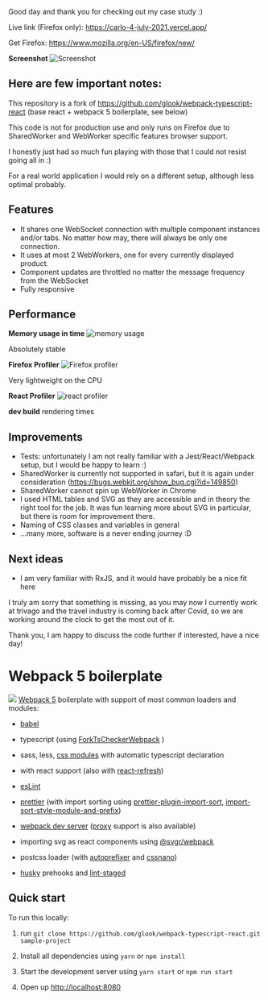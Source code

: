 Good day and thank you for checking out my case study :)

Live link (Firefox only): https://carlo-4-july-2021.vercel.app/

Get Firefox: https://www.mozilla.org/en-US/firefox/new/

**Screenshot**
![Screenshot](https://i.ibb.co/wsb5pSD/Screenshot-2021-07-04-at-14-13-28.png)

## Here are few important notes:

This repository is a fork of https://github.com/glook/webpack-typescript-react (base react + webpack 5 boilerplate, see below)

This code is not for production use and only runs on Firefox due to SharedWorker and WebWorker specific features browser support.

I honestly just had so much fun playing with those that I could not resist going all in :)

For a real world application I would rely on a different setup, although less optimal probably.

## Features

-   It shares one WebSocket connection with multiple component instances and/or tabs. No matter how may, there will always be only one connection.
-   It uses at most 2 WebWorkers, one for every currently displayed product.
-   Component updates are throttled no matter the message frequency from the WebSocket
-   Fully responsive

## Performance

**Memory usage in time**
![memory usage](https://i.ibb.co/qjhL4qQ/Screenshot-2021-07-04-at-14-15-51.png)

Absolutely stable

**Firefox Profiler**
![Firefox profiler](https://i.ibb.co/DK87DW7/Screenshot-2021-07-04-at-14-08-36.png)

Very lightweight on the CPU

**React Profiler**
![react profiler](https://i.ibb.co/hcQ4FCc/Screenshot-2021-07-04-at-14-20-05.png)

**dev build** rendering times

## Improvements

-   Tests: unfortunately I am not really familiar with a Jest/React/Webpack setup, but I would be happy to learn :)
-   SharedWorker is currently not supported in safari, but it is again under consideration
    (https://bugs.webkit.org/show_bug.cgi?id=149850)
-   SharedWorker cannot spin up WebWorker in Chrome
-   I used HTML tables and SVG as they are accessible and in theory the right tool for the job.
    It was fun learning more about SVG in particular, but there is room for improvement there.
-   Naming of CSS classes and variables in general
-   ...many more, software is a never ending journey :D

## Next ideas

-   I am very familiar with RxJS, and it would have probably be a nice fit here

I truly am sorry that something is missing, as you may now I currently work at trivago and the travel industry is coming back after Covid, so we are working around the clock to get the most out of it.

Thank you, I am happy to discuss the code further if interested, have a nice day!

# Webpack 5 boilerplate

![](https://habrastorage.org/webt/q-/lv/b0/q-lvb0d4li7cpi-hsctistlzooi.png)
[Webpack 5](https://webpack.js.org/) boilerplate with support of most common loaders and modules:

-   [babel](https://babeljs.io/)

-   typescript (using [ForkTsCheckerWebpack](https://www.npmjs.com/package/fork-ts-checker-webpack-plugin) )

-   sass, less, [css modules](https://github.com/css-modules/css-modules) with automatic typescript declaration

-   with react support (also with [react-refresh](https://www.npmjs.com/package/@pmmmwh/react-refresh-webpack-plugin))

-   [esLint](https://www.npmjs.com/package/eslint)

-   [prettier](https://www.npmjs.com/package/prettier) (with import sorting using [prettier-plugin-import-sort](https://www.npmjs.com/package/prettier-plugin-import-sort), [import-sort-style-module-and-prefix](https://www.npmjs.com/package/import-sort-style-module-and-prefix))

-   [webpack dev server](https://webpack.js.org/configuration/dev-server/) ([proxy](https://webpack.js.org/configuration/dev-server/#devserverproxy) support is also available)

-   importing svg as react components using [@svgr/webpack](https://www.npmjs.com/package/@svgr/webpack)

-   postcss loader (with [autoprefixer](https://www.npmjs.com/package/autoprefixer) and [cssnano](https://www.npmjs.com/package/cssnano))

-   [husky](https://www.npmjs.com/package/husky) prehooks and [lint-staged](https://www.npmjs.com/package/lint-staged)

## Quick start

To run this locally:

1. run `git clone https://github.com/glook/webpack-typescript-react.git sample-project`

2. Install all dependencies using `yarn` or `npm install`

3. Start the development server using `yarn start` or `npm run start`

4. Open up [http://localhost:8080](http://localhost:8080)
